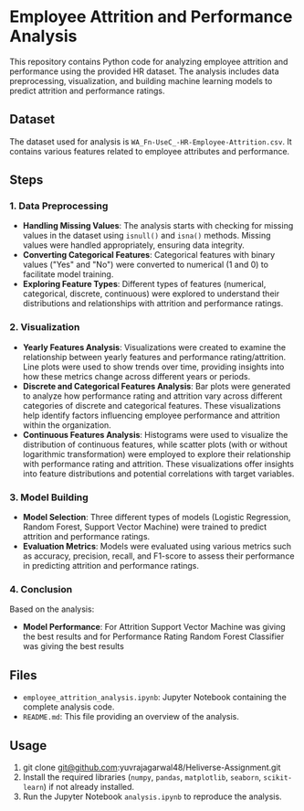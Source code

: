 # Employee Attrition and Performance Analysis

This repository contains Python code for analyzing employee attrition and performance using the provided HR dataset. The analysis includes data preprocessing, visualization, and building machine learning models to predict attrition and performance ratings.

## Dataset
The dataset used for analysis is `WA_Fn-UseC_-HR-Employee-Attrition.csv`. It contains various features related to employee attributes and performance.

## Steps

### 1. Data Preprocessing
- **Handling Missing Values**: The analysis starts with checking for missing values in the dataset using `isnull()` and `isna()` methods. Missing values were handled appropriately, ensuring data integrity.
- **Converting Categorical Features**: Categorical features with binary values ("Yes" and "No") were converted to numerical (1 and 0) to facilitate model training.
- **Exploring Feature Types**: Different types of features (numerical, categorical, discrete, continuous) were explored to understand their distributions and relationships with attrition and performance ratings.

### 2. Visualization
- **Yearly Features Analysis**: Visualizations were created to examine the relationship between yearly features and performance rating/attrition. Line plots were used to show trends over time, providing insights into how these metrics change across different years or periods.
- **Discrete and Categorical Features Analysis**: Bar plots were generated to analyze how performance rating and attrition vary across different categories of discrete and categorical features. These visualizations help identify factors influencing employee performance and attrition within the organization.
- **Continuous Features Analysis**: Histograms were used to visualize the distribution of continuous features, while scatter plots (with or without logarithmic transformation) were employed to explore their relationship with performance rating and attrition. These visualizations offer insights into feature distributions and potential correlations with target variables.

### 3. Model Building
- **Model Selection**: Three different types of models (Logistic Regression, Random Forest, Support Vector Machine) were trained to predict attrition and performance ratings.
- **Evaluation Metrics**: Models were evaluated using various metrics such as accuracy, precision, recall, and F1-score to assess their performance in predicting attrition and performance ratings.

### 4. Conclusion
Based on the analysis:
- **Model Performance**: For Attrition Support Vector Machine was giving the best results and for Performance Rating Random Forest Classifier was giving the best results

## Files
- `employee_attrition_analysis.ipynb`: Jupyter Notebook containing the complete analysis code.
- `README.md`: This file providing an overview of the analysis.

## Usage
1. git clone git@github.com:yuvrajagarwal48/Heliverse-Assignment.git
2. Install the required libraries (`numpy`, `pandas`, `matplotlib`, `seaborn`, `scikit-learn`) if not already installed.
3. Run the Jupyter Notebook `analysis.ipynb` to reproduce the analysis.
